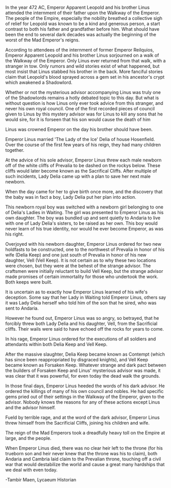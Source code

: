 In the year 472 AC, Emperor
Apparent Leopold and his brother
Linus attended the internment
of their father upon the Walkway
of the Emperor. The people of the
Empire, especially the nobility
breathed a collective sigh of relief
for Leopold was known to be
a kind and generous person, a
start contrast to both his father
and grandfather before him.
What should have been the end
to several dark decades was
actually the beginning of the
worst of the Mad Emperor's
reigns.









According to attendees of the
internment of former Emperor
Reilquios, Emperor Apparent
Leopold and his brother Linus
sorjourned on a walk of the
Walkway of the Emperor. Only
Linus ever returned from that
walk, with a stranger in tow.
Only rumors and wild stories exist
of what happened, but most insist
that Linus stabbed his brother
in the back. More fanciful stories
claim that Leopold's blood sprayed
across a gem set in his ancestor's
crypt which awakened a Shadowlord.










Whether or not the mysterious
advisor accompanying Linus was
truly one of the Shadowlords remains
a hotly debated topic to this day.
But what is without question is
how Linus only ever took advice from
this stranger, and never his own
royal council. One of the first
recorded pieces of council given
to Linus by this mystery advisor was
for Linus to kill any sons that he
would sire, for it is forseen that
his son would cause the death of him

Linus was crowned Emperor on
the day his brother should have been.









Emperor Linus married 'The Lady of
the Ice' Delia of house Hosenfield.
Over the course of the first few
years of his reign, they had many
children together.

At the advice of his sole advisor,
Emperor Linus threw each male
newborn off of the white cliffs
of Prevalia to be dashed on the
rockys below. These cliffs would
later become known as the
Sacrifical Cliffs. After multiple of
such incidents, Lady Delia came
up with a plan to save her next
male newborn.









When the day came for her to give
birth once more, and the discovery
that the baby was in fact a boy,
Lady Delia put her plan into action.

This newborn royal boy was switched
with a newborn girl belonging to
one of Delia's Ladies in Waiting. The
girl was presented to Emperor Linus
as his own daughter. The boy was
bundled up and sent quietly to
Andaria to live with one of Lady
Delia's sisters, to be raised as her
own. This boy would never learn
of his true identity, nor would he
ever become Emperor, as was his right.









Overjoyed with his newborn daughter,
Emperor Linus ordered for two new
holdfasts to be constructed, one
to the northwest of Prevalia in honor
of his wife (Delia Keep) and one just
south of Prevalia in honor of his new
daughter, Vell (Vell Keep). It is not
certain as to why these two locations
were chosen, but they were at the
behest of the strange advisor.
The craftsmen were initially reluctant
to build Vell Keep, but the strange
advisor made promises of certain
immortality for those who
undertook the work.
Both keeps were built.









It is uncertain as to exactly how
Emperor Linus learned of his wife's
deception. Some say that her
Lady in Waiting told Emperor Linus,
others say it was Lady Delia herself
who told him of the son that he
sired, who was sent to Andaria.

However he found out, Emperor
Linus was so angry, so betrayed,
that he forcibly threw both Lady
Delia and his daughter, Vell, from
the Sacrificial cliffs. Their wails
were said to have echoed off
the rocks for years to come.










In his rage, Emperor Linus ordered
for the executions of all soldiers
and attendants within both Delia
Keep and Vell Keep.

After the massive slaughter, Delia
Keep became known as Contempt
(which has since been reappropriated
by disgraced knights), and Vell
Keep became known as Forsaken
Keep. Whatever strange and
dark pact between the builders
of Forsaken Keep and Linus'
mysterious advisor was made, it
was clear that it was powerful, for
even today the dead walk the grounds.









In those final days, Emperor Linus
heeded the words of his dark
advisor. He ordered the killings of
many of his own council and nobles.
He had specific gems pried out
of their settings in the Walkway
of the Emperor, given to the advisor.
Nobody knows the reasons for any
of these actions except Linus
and the advisor himself.

Fueld by terrible rage, and at the
word of the dark advisor, Emperor
Linus threw himself from the
Sacrificial Cliffs, joining his children
and wife.









The reign of the Mad Emperors took
a dreadfully heavy toll on the
Empire at large, and the people.

When Emperor Linus died, there
was no clear heir left to the throne
(for his trueborn son and heir
never knew that the throne was
his to claim), both Andaria and
Cambria laid claim to the Prevalian
throne, touching off a civil war
that would destabilize the world
and cause a great many hardships
that we deal with even today.

-Tambir Maen, Lycaeum Historian
